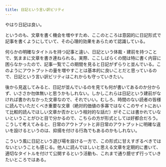 ```yaml
---
title: 日記という言い訳ビリティ
---
```


やはり日記は良い。

というのも、文章を書く機会を増やすため、ここのところは意図的に日記形式で記事を書くようにしていて、その心理的効果をあらためて認識している。

何らかの明確なタイトルを持つ記事と違い、日記という体裁・建前を持つことで、気ままに文章を書き連ねられる。実際、ここしばらくの間は特に書く内容に困らなかったので、記事一覧でこの期間を見ると日記がずらりと並んでいる。このようにアウトプットの量を増やすことは基本的に良いことだと思っているので、日記という言い訳ビリティはこれからも守っていきたい。

後から見返してみると、日記が並んでいるのを見ても何が書いてあるのか分からず、いささか勿体無いと思うかもしれない。しかしこれらは日記という建前がなければ書かれなかった文章なので、それでいい。むしろ、時間のない読者の皆様に読んでいただくべき重要な文章（絶対的価値の多寡ではなくこのサイトにおいて比較的読んでほしい文章か否かという相対的な話だ）がそこには書かれていないということがひと目で分かるので、こちらの方が形式としては好都合だろう。こうして考えてみると、日常のアウトプットと非日常のアウトプットに明確な違いを設けるというのは、抑揚を付ける行為でもあるのかもしれない。

こういう風に日記という遊び場を設ける一方で、この形式に甘えすぎるべきではないということも感じる。他人に読んでほしいと思える文章を定期的に書いて、適切なタイトルを付けて公開するという活動も、これまで通り臆せず行っていきたいところではある。
